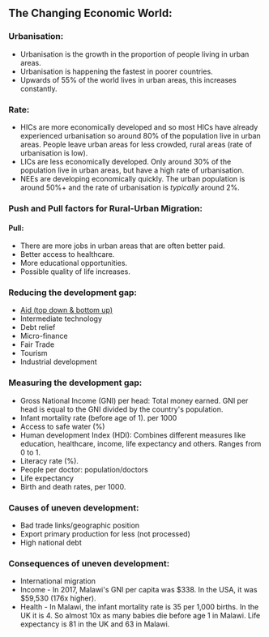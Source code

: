## The Changing Economic World:  

### Urbanisation:  
* Urbanisation is the growth in the proportion of people living in urban areas.  
* Urbanisation is happening the fastest in poorer countries.  
* Upwards of 55% of the world lives in urban areas, this increases constantly.

### Rate:
* HICs are more economically developed and so most HICs have already experienced urbanisation so around 80% of the population live in urban areas. People leave urban areas for less crowded, rural areas (rate of urbanisation is low).
* LICs are less economically developed. Only around 30% of the population live in urban areas, but have a high rate of urbanisation.
* NEEs are developing economically quickly. The urban population is around 50%+ and the rate of urbanisation is *typically* around 2%.

### Push and Pull factors for Rural-Urban Migration:  
#### Pull:  
* There are more jobs in urban areas that are often better paid.
* Better access to healthcare.
* More educational opportunities.
* Possible quality of life increases.

### Reducing the development gap:
* [Aid (top down & bottom up)](https://github.com/MrRazamataz/notes/blob/main/Geography/Urban%20Issues.md#aid)
* Intermediate technology
* Debt relief
* Micro-finance
* Fair Trade
* Tourism
* Industrial development

### Measuring the development gap:
* Gross National Income (GNI) per head: Total money earned. GNI per head is equal to the GNI divided by the country's population.  
* Infant mortality rate (before age of 1). per 1000
* Access to safe water (%)
* Human development Index (HDI): Combines different measures like education, healthcare, income, life expectancy and others. Ranges from 0 to 1.
* Literacy rate (%).
* People per doctor: population/doctors
* Life expectancy
* Birth and death rates, per 1000.

### Causes of uneven development:
* Bad trade links/geographic position
* Export primary production for less (not processed)
* High national debt

### Consequences of uneven development:
* International migration
* Income - In 2017, Malawi's GNI per capita was $338. In the USA, it was $59,530 (176x higher).
* Health - In Malawi, the infant mortality rate is 35 per 1,000 births. In the UK it is 4. So almost 10x as many babies die before age 1 in Malawi.
Life expectancy is 81 in the UK and 63 in Malawi.
